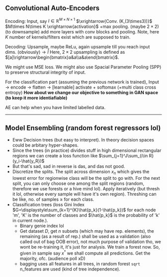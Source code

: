 ## Convolutional Auto-Encoders
Encoding: Input, say $I\in \mathbb{R}^{M\times N\times1}$ $\xrightarrow{Conv. (K,(3\times3))}$ $M\times N\times K \xrightarrow{activation}$ +max pooling. (maybe $2\times 2$) (to downsample) add more layers with conv blocks and pooling.
Note, here $K$ number of kernels/filters exist which are supposed to train.

Decoding: Upsample, maybe ReLu, again upsample till you reach input dims. (obviously)$\rightarrow \hat I$
Here, $2\times 2$ upsampling is defined as $[a]\rightarrow\begin{bmatrix}a&a\\a&a\end{bmatrix}$.

We might use MSE loss. We might also use Spacial Parameter Pooling (SPP) to preserve structural integrity of input.

For the classification part (assuming the previous network is trained), Input -> encode -> flatten -> [learnable] activate + softomax (+multi class cross entropy)
**How about we change our objective to something in GAN space (to keep it more identiafiable)**

AE can help when you have limited labelled data.

___
## Model Ensembling (random forest regressors lol)
- Eww Decision trees (but easy to interpret). In theory decision spaces could be arbitary hyper-shapes.
- Since the trees (in practice) divides stuff in high dimensional rectangular regions we can create a loss function like $\sum_{j=1}^J\sum_{i\in R}(y_i-\hat{y_R})$
- But that's sad, sad in reverse is das, and das not good.
- Discretize the splits. The split across dimension $x_n$ which gives the lowest error for regionwise class will be the split to go with. For the next split, you can only choose one among the split regions (random, therefore we use forests or a hive mind lol). Apply iteratively (but thresh it lol, otherwise every sample will have it's own region). Threshing can be like, no. of samples $\geq$ for each class.
- Classification trees (loss Gini Index $G=\displaystyle\sum_{k=1}^{K}\hat{p_k}(1-\hat{p_k})$ for each node 'm', 'K' is the number of classes and $\hat{p_k}$ is the probability of 'k' in current node.).
	- Binary genie index lol
	- Get dataset $D$, get $n$ subsets (which may have rep. elements), the remaining (as a result of rep.) shall be used as a validation (also called out of bag OOB error), not much purpose of validation tho, we wont be re-training it, it's just for analysis. We train a forest now. So, given in sample say $x^*$ we shall compute all predictions. Get the majority, ofc. (audience poll xD)
	- bagging uses all features in all trees, in random forest `sqrt` n_features are used (kind of tree independence).